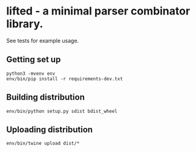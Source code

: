 # lifted - a minimal parser combinator library.

See tests for example usage.
## Getting set up
```
python3 -mvenv env
env/bin/pip install -r requirements-dev.txt
```

## Building distribution

```
env/bin/python setup.py sdist bdist_wheel
```

## Uploading distribution

```
env/bin/twine upload dist/*
```
